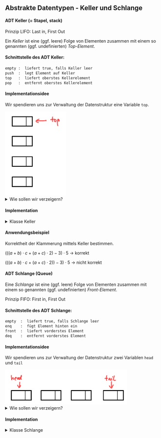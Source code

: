 ## Abstrakte Datentypen - Keller und Schlange

#### ADT Keller  (= Stapel, stack)  

Prinzip LIFO: Last in, First Out

Ein *Keller* ist eine (ggf. leere) Folge von Elementen zusammen mit einem so genannten
(ggf. undefinierten) *Top-Element*.  

#### Schnittstelle des ADT Keller:

```
empty :  liefert true, falls Keller leer  
push  :  legt Element auf Keller  
top   :  liefert oberstes Kellerelement 
pop   :  entfernt oberstes Kellerelement  
```

#### Implementationsidee
Wir spendieren uns zur Verwaltung der Datenstruktur eine Variable `top`.

<img src="./keller1.png" width="200">


<details><summary>Wie sollen wir verzeigern?</summary>
<p>

<img src="./keller2.png" width="200">
</details>

#### Implementation
<details><summary>Klasse Keller</summary>
<p>

```python
class Keller:
    def __init__(self):
        self.tp = None

    def empty(self):
        return self.tp is None

    def push(self, x):
        hilf = Eintrag()
        hilf.inhalt = x
        hilf.next = self.tp
        self.tp = hilf

    def top(self):
        if self.empty(): raise RuntimeError("Fehler: Keller ist leer")
        return self.tp.inhalt

    def pop(self):
        if self.empty(): raise RuntimeError("Fehler: Keller ist leer")
        self.tp = self.tp.next
 

```
</details>

#### Anwendungsbeispiel 

Korrektheit der Klammerung mittels Keller bestimmen.
     

$(((a+b) \cdot c + (a+c) \cdot 2) -3) \cdot 5$   ->  korrekt  

$(((a+b) \cdot c + (a+c) \cdot 2)) -3) \cdot 5$  ->  nicht korrekt  


#### ADT Schlange (Queue)

Eine *Schlange* ist eine (ggf. leere) Folge von Elementen zusammen mit einem so genannten
(ggf. undefinierten) *Front-Element*.  

Prinzip FIFO: First in, First Out  

#### Schnittstelle des ADT Schlange:

```
empty  :  liefert true, falls Schlange leer
enq    :  fügt Element hinten ein
front  :  liefert vorderstes Element
deq    :  entfernt vorderstes Element
```


#### Implementationsidee
Wir spendieren uns zur Verwaltung der Datenstruktur zwei Variablen `head` und `tail`

<img src="./schlange1.png" width="400">


<details><summary>Wie sollen wir verzeigern?</summary>
<p>

<img src="./schlange2.png" width="400">
</details>

#### Implementation
<details><summary>Klasse Schlange</summary>
<p>

```python
class Schlange:
    def __init__(self):
        self.head = None
        self.tail = None

    def empty(self):
        return self.head is None

    def enq(self, x):
        if self.empty():
            self.head = Eintrag()
            self.tail = self.head
        else:
            self.tail.next = Eintrag()
            self.tail = self.tail.next
        self.tail.inhalt = x
        self.tail.next = None

    def deq(self):
        if self.empty(): raise RuntimeError("Fehler: Schlange ist leer")
        self.head = self.head.next
        if self.head is None:
            self.tail = None

    def front(self):
        if self.empty(): raise RuntimeError("Fehler: Schlange ist leer")
        return self.head.inhalt
```

</p>
</details>

